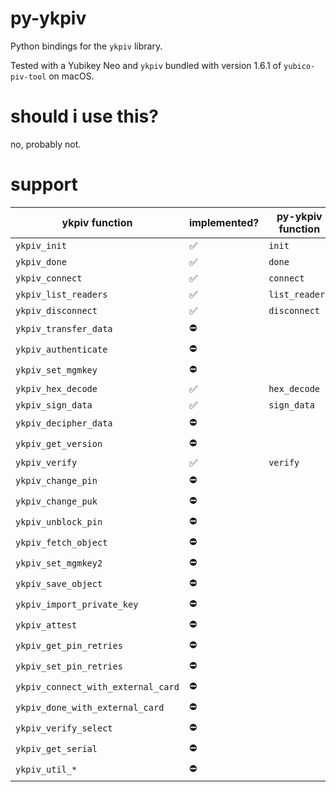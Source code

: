 # py-ykpiv

Python bindings for the `ykpiv` library.

Tested with a Yubikey Neo and `ykpiv` bundled with version 1.6.1 of `yubico-piv-tool` on macOS.

# should i use this?

no, probably not.

# support

| ykpiv function                     | implemented? | py-ykpiv function |
|------------------------------------|--------------|-------------------|
| `ykpiv_init`                       | ✅           | `init`            |
| `ykpiv_done`                       | ✅           | `done`            |
| `ykpiv_connect`                    | ✅           | `connect`         |
| `ykpiv_list_readers`               | ✅           | `list_readers`    |
| `ykpiv_disconnect`                 | ✅           | `disconnect`      |
| `ykpiv_transfer_data`              | ⛔           |                   |
| `ykpiv_authenticate`               | ⛔           |                   |
| `ykpiv_set_mgmkey`                 | ⛔           |                   |
| `ykpiv_hex_decode`                 | ✅           | `hex_decode`      |
| `ykpiv_sign_data`                  | ✅           | `sign_data`       |
| `ykpiv_decipher_data`              | ⛔           |                   |
| `ykpiv_get_version`                | ⛔           |                   |
| `ykpiv_verify`                     | ✅           | `verify`          |
| `ykpiv_change_pin`                 | ⛔           |                   |
| `ykpiv_change_puk`                 | ⛔           |                   |
| `ykpiv_unblock_pin`                | ⛔           |                   |
| `ykpiv_fetch_object`               | ⛔           |                   |
| `ykpiv_set_mgmkey2`                | ⛔           |                   |
| `ykpiv_save_object`                | ⛔           |                   |
| `ykpiv_import_private_key`         | ⛔           |                   |
| `ykpiv_attest`                     | ⛔           |                   |
| `ykpiv_get_pin_retries`            | ⛔           |                   |
| `ykpiv_set_pin_retries`            | ⛔           |                   |
| `ykpiv_connect_with_external_card` | ⛔           |                   |
| `ykpiv_done_with_external_card`    | ⛔           |                   |
| `ykpiv_verify_select`              | ⛔           |                   |
| `ykpiv_get_serial`                 | ⛔           |                   |
| `ykpiv_util_*`                     | ⛔           |                   | 
